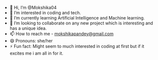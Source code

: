 - 👋 Hi, I’m @Mokshika04
- 👀 I’m interested in coding and tech.
- 🌱 I’m currently learning Artificial Intelligence and Machine learning.
- 💞️ I’m looking to collaborate on any new project which is interesting and has a unique idea.
- 📫 How to reach me - mokshikapandey@gmail.com
- 😄 Pronouns: she/her
- ⚡ Fun fact: Might seem to much interested in coding at first but if it excites me i am all in for it.

<!---
Mokshika04/Mokshika04 is a ✨ special ✨ repository because its `README.md` (this file) appears on your GitHub profile.
You can click the Preview link to take a look at your changes.
--->

